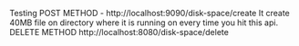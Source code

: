 Testing
POST METHOD - http://localhost:9090/disk-space/create
It create 40MB file on directory where it is running on every time you hit this api.
DELETE METHOD   http://localhost:8080/disk-space/delete
   
